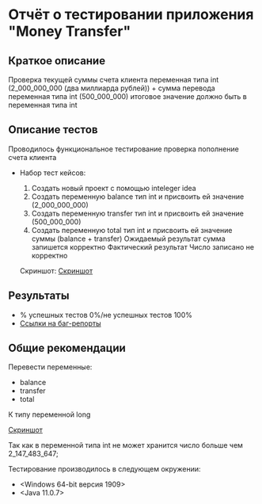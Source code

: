 # Отчёт о тестировании приложения "Money Transfer"

## Краткое описание

Проверка текущей суммы счета клиента переменная типа int (2_000_000_000 (два миллиарда рублей)) + сумма перевода переменная типа int (500_000_000) итоговое значение должно быть в переменная типа int

## Описание тестов
Проводилось функциональное тестирование проверка пополнение счета клиента
*  Набор тест кейсов:
	1) Создать новый проект с помощью inteleger idea
	2) Создать переменную balance тип int и присвоить ей значение (2_000_000_000)
	3) Создать переменную transfer тип int и присвоить ей значение (500_000_000)
	4) Создать переменную total тип int и присвоить ей значение суммы (balance + transfer)
	Ожидаемый результат сумма запишется корректно
	Фактический результат Число записано не корректно
	
	Скриншот:
	[Скриншот](https://ibb.co/RpKjYFM)

## Результаты

* % успешных тестов 0%/не успешных тестов 100%
* [Ссылки на баг-репорты](https://github.com/Oleg2394/Money-Transfer/issues/1#issue-610678124)

## Общие рекомендации
Перевести переменные:
* balance
* transfer
* total

К типу переменной long

[Скриншот](https://ibb.co/bJ4mjBq)

Так как в переменной типа int не может хранится число больше чем 2_147_483_647;

Тестирование производилось в следующем окружении:
* <Windows 64-bit версия 1909>
* <Java 11.0.7>

